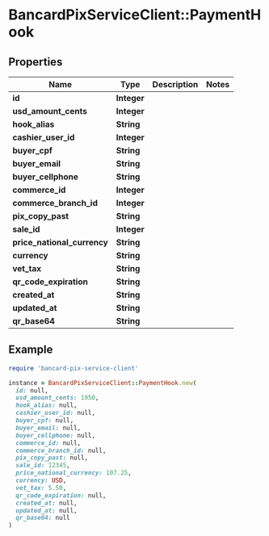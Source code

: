 # BancardPixServiceClient::PaymentHook

## Properties

| Name | Type | Description | Notes |
| ---- | ---- | ----------- | ----- |
| **id** | **Integer** |  |  |
| **usd_amount_cents** | **Integer** |  |  |
| **hook_alias** | **String** |  |  |
| **cashier_user_id** | **Integer** |  |  |
| **buyer_cpf** | **String** |  |  |
| **buyer_email** | **String** |  |  |
| **buyer_cellphone** | **String** |  |  |
| **commerce_id** | **Integer** |  |  |
| **commerce_branch_id** | **Integer** |  |  |
| **pix_copy_past** | **String** |  |  |
| **sale_id** | **Integer** |  |  |
| **price_national_currency** | **String** |  |  |
| **currency** | **String** |  |  |
| **vet_tax** | **String** |  |  |
| **qr_code_expiration** | **String** |  |  |
| **created_at** | **String** |  |  |
| **updated_at** | **String** |  |  |
| **qr_base64** | **String** |  |  |

## Example

```ruby
require 'bancard-pix-service-client'

instance = BancardPixServiceClient::PaymentHook.new(
  id: null,
  usd_amount_cents: 1950,
  hook_alias: null,
  cashier_user_id: null,
  buyer_cpf: null,
  buyer_email: null,
  buyer_cellphone: null,
  commerce_id: null,
  commerce_branch_id: null,
  pix_copy_past: null,
  sale_id: 12345,
  price_national_currency: 107.25,
  currency: USD,
  vet_tax: 5.50,
  qr_code_expiration: null,
  created_at: null,
  updated_at: null,
  qr_base64: null
)
```

